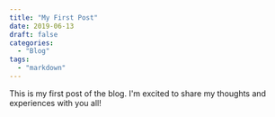```yaml
---
title: "My First Post"
date: 2019-06-13
draft: false
categories: 
  - "Blog"
tags: 
  - "markdown"
---
```


This is my first post of the blog. I'm excited to share my thoughts and experiences with you all!

